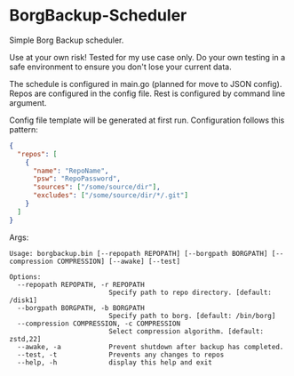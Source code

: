# BorgBackup-Scheduler

Simple Borg Backup scheduler.

Use at your own risk! Tested for my use case only.
Do your own testing in a safe environment to ensure you don't lose your current data.

The schedule is configured in main.go (planned for move to JSON config).
Repos are configured in the config file.
Rest is configured by command line argument.

Config file template will be generated at first run.
Configuration follows this pattern:

```json
{
  "repos": [
    {
      "name": "RepoName",
      "psw": "RepoPassword",
      "sources": ["/some/source/dir"],
      "excludes": ["/some/source/dir/*/.git"]
    }
  ]
}
```

Args:

```text
Usage: borgbackup.bin [--repopath REPOPATH] [--borgpath BORGPATH] [--compression COMPRESSION] [--awake] [--test]

Options:
  --repopath REPOPATH, -r REPOPATH
                         Specify path to repo directory. [default: /disk1]
  --borgpath BORGPATH, -b BORGPATH
                         Specify path to borg. [default: /bin/borg]
  --compression COMPRESSION, -c COMPRESSION
                         Select compression algorithm. [default: zstd,22]
  --awake, -a            Prevent shutdown after backup has completed.
  --test, -t             Prevents any changes to repos
  --help, -h             display this help and exit
```
